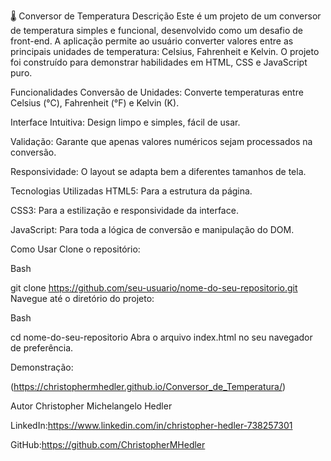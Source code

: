 🌡️ Conversor de Temperatura
Descrição
Este é um projeto de um conversor de temperatura simples e funcional, desenvolvido como um desafio de front-end. A aplicação permite ao usuário converter valores entre as principais unidades de temperatura: Celsius, Fahrenheit e Kelvin. O projeto foi construído para demonstrar habilidades em HTML, CSS e JavaScript puro.

Funcionalidades
Conversão de Unidades: Converte temperaturas entre Celsius (°C), Fahrenheit (°F) e Kelvin (K).

Interface Intuitiva: Design limpo e simples, fácil de usar.

Validação: Garante que apenas valores numéricos sejam processados na conversão.

Responsividade: O layout se adapta bem a diferentes tamanhos de tela.

Tecnologias Utilizadas
HTML5: Para a estrutura da página.

CSS3: Para a estilização e responsividade da interface.

JavaScript: Para toda a lógica de conversão e manipulação do DOM.

Como Usar
Clone o repositório:

Bash

git clone https://github.com/seu-usuario/nome-do-seu-repositorio.git
Navegue até o diretório do projeto:

Bash

cd nome-do-seu-repositorio
Abra o arquivo index.html no seu navegador de preferência.

Demonstração:

(https://christophermhedler.github.io/Conversor_de_Temperatura/)

Autor
Christopher Michelangelo Hedler

LinkedIn:https://www.linkedin.com/in/christopher-hedler-738257301

GitHub:https://github.com/ChristopherMHedler
